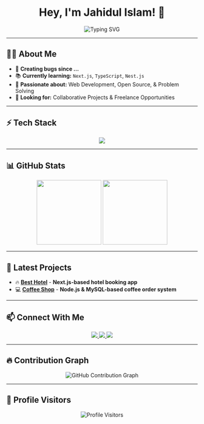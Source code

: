 <h1 align="center">Hey, I'm Jahidul Islam! 👋</h1>

<p align="center">
  <img src="https://readme-typing-svg.herokuapp.com?font=Fira+Code&weight=600&pause=1000&color=00F76F&center=true&vCenter=true&width=500&lines=Full-Stack+Developer;Next.js+%7C+React+%7C+Node.js+%7C+MongoDB;Building+Scalable+Web+Applications;Passionate+about+Learning+and+Development" alt="Typing SVG" />
</p>

---

## 🧑‍💻 About Me

- 🚀 **Creating bugs since ...**
- 📚 **Currently learning:** `Next.js`, `TypeScript`, `Nest.js`
- 🌟 **Passionate about:** Web Development, Open Source, & Problem Solving
- 🤝 **Looking for:** Collaborative Projects & Freelance Opportunities

---

## ⚡ Tech Stack

<p align="center">
  <img src="https://skillicons.dev/icons?i=js,ts,react,nextjs,nodejs,express,mongodb,postgresql,tailwind,bootstrap,materialui,jest,redux,git,github,vscode,vercel,figma" />
</p>

---

## 📊 GitHub Stats

<p align="center">
  <img src="https://github-readme-stats.vercel.app/api?username=jahidmbpi&show_icons=true&theme=radical" height="170px" />
  <img src="https://github-readme-streak-stats.herokuapp.com/?user=jahidmbpi&theme=dark" height="170px" />
</p>

---

## 🚀 Latest Projects

- 🔥 [**Best Hotel**](https://github.com/jahidmbpi/best-hotel) - **Next.js-based hotel booking app**
- 💻 [**Coffee Shop**](https://github.com/jahidmbpi/coffee-shop) - **Node.js & MySQL-based coffee order system**

---

## 📫 Connect With Me

<p align="center">
  <a href="https://linkedin.com/in/jahidmbpi">
    <img src="https://img.shields.io/badge/LinkedIn-0077B5?style=for-the-badge&logo=linkedin&logoColor=white"/>
  </a>
  <a href="mailto:jahid@example.com">
    <img src="https://img.shields.io/badge/Email-D14836?style=for-the-badge&logo=gmail&logoColor=white"/>
  </a>
  <a href="https://twitter.com/jahidmbpi">
    <img src="https://img.shields.io/badge/Twitter-1DA1F2?style=for-the-badge&logo=twitter&logoColor=white"/>
  </a>
</p>

---

## 🔥 Contribution Graph

<p align="center">
  <img src="https://activity-graph.herokuapp.com/graph?username=jahidmbpi&theme=react-dark" alt="GitHub Contribution Graph" />
</p>

---

## 📍 Profile Visitors

<p align="center">
  <img src="https://visitor-badge.glitch.me/badge?page_id=jahidmbpi.jahidmbpi" alt="Profile Visitors" />
</p>
